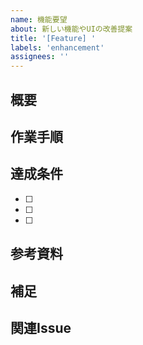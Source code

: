 ```yaml
---
name: 機能要望
about: 新しい機能やUIの改善提案
title: '[Feature] '
labels: 'enhancement'
assignees: ''
---
```


## 概要
<!-- 実装する機能の内容を簡潔に記載してください -->

## 作業手順
<!-- 実装の流れを記載してください -->

## 達成条件
<!-- 完了と判断する条件をチェックボックスで記載してください -->
- [ ] 
- [ ] 
- [ ] 

## 参考資料
<!-- スクリーンショット、デザイン、仕様書、URLなど -->

## 補足
<!-- その他、補足があれば記載してください -->

## 関連Issue
<!-- 関連するIssueがあれば記載してください -->